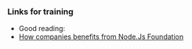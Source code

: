 ### Links for training
* Good reading:
* [How companies benefits from Node.Js Foundation](https://medium.com/@nodejs/how-companies-benefit-from-node-js-and-the-node-js-foundation-d9a0dc0ce442)
